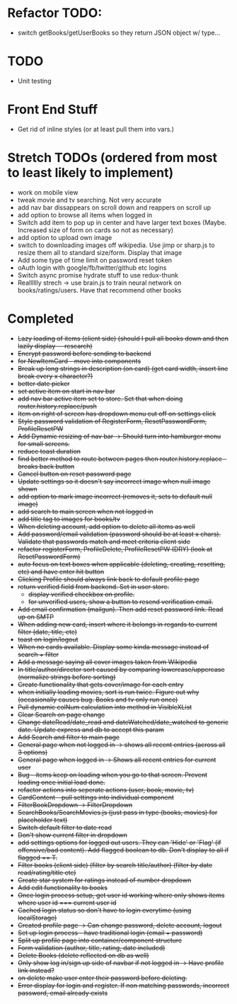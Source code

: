 # Refactor TODO:

- switch getBooks/getUserBooks so they return JSON object w/ type...

# TODO

- Unit testing

# Front End Stuff

- Get rid of inline styles (or at least pull them into vars.)

# Stretch TODOs (ordered from most to least likely to implement)

- work on mobile view
- tweak movie and tv searching. Not very accurate
- add nav bar dissappears on scroll down and reappers on scroll up
- add option to browse all items when logged in
- Switch add item to pop up in center and have larger text boxes (Maybe. Increased size of form on cards so not as necessary)
- add option to upload own image
- switch to downloading images off wikipedia. Use jimp or sharp.js to resize them all to standard size/form. Display that image
- Add some type of time limit on password reset token
- oAuth login with google/fb/twitter/github etc logins
- Switch async promise hydrate stuff to use redux-thunk
- Realllllly strech -> use brain.js to train neural network on books/ratings/users. Have that recommend other books

# Completed

- ~~Lazy loading of items (client side) (should I pull all books down and then lazily display -- research)~~
- ~~Encrypt password before sending to backend~~
- ~~for NewItemCard - move into components~~
- ~~Break up long strings in description (on card) (get card width, insert line break every x character?)~~
- ~~better date picker~~
- ~~set active item on start in nav bar~~
- ~~add nav bar active item set to store. Set that when doing router.history.replace/push~~
- ~~Item on right of screen has dropdown menu cut off on settings click~~
- ~~Style password validation of RegisterForm, ResetPasswordForm, ProfileResetPW~~
- ~~Add Dynamic resizing of nav bar -> Should turn into hamburger menu for small screens.~~
- ~~reduce toast duration~~
- ~~find better method to route between pages then router.history.replace - breaks back button~~
- ~~Cancel button on reset password page~~
- ~~Update settings so it doesn't say incorrect image when null image shown~~
- ~~add option to mark image incorrect (removes it, sets to default null image)~~
- ~~add search to main screen when not logged in~~
- ~~add title tag to images for books/tv~~
- ~~When deleting account, add option to delete all items as well~~
- ~~Add password/email validation (password should be at least x chars). Validate that passwords match and meet criteria client side~~
- ~~refactor registerForm, ProfileDelete, ProfileResetPW (DRY) (look at ResetPasswordForm)~~
- ~~auto focus on text boxes when applicable (deleting, creating, resetting, etc) and have enter hit button~~
- ~~Clicking Profile should always link back to default profile page~~
- ~~return verified field from backend. Set in user store.~~
  - ~~display verified checkbox on profile.~~
  - ~~for unverified users, show a button to resend verification email.~~
- ~~Add email confirmation (mailgun). Then add reset password link. Read up on SMTP~~
- ~~When adding new card, insert where it belongs in regards to current filter (date, title, etc)~~
- ~~toast on login/logout~~
- ~~When no cards available. Display some kinda message instead of search + filter~~
- ~~Add a message saying all cover images taken from Wikipedia~~
- ~~In title/author/director sort caused by comparing lowercase/uppercase (normalize strings before sorting)~~
- ~~Create functionality that gets cover/image for each entry~~
- ~~when initially loading movies, sort is run twice. Figure out why (occasionally causes bug. Books and tv only run once)~~
- ~~Pull dynamic colNum calculation into method in VisibleXList~~
- ~~Clear Search on page change~~
- ~~Change dateRead/date_read and dateWatched/date_watched to generic date. Update express and db to accept this param~~
- ~~Add Search and filter to main page~~
- ~~General page when not logged in -> shows all recent entries (across all 3 options)~~
- ~~General page when logged in -> Shows all recent entries for current user~~
- ~~Bug - items keep on loading when you go to that screen. Prevent loading once initial load done.~~
- ~~refactor actions into seperate actions (user, book, movie, tv)~~
- ~~CardContent - pull settings into individual component~~
- ~~FilterBookDropdown -> FilterDropdown~~
- ~~SearchBooks/SearchMovies.js (just pass in type (books, movies) for placeholder text)~~
- ~~Switch default filter to date read~~
- ~~Don't show current filter in dropdown~~
- ~~add settings options for logged out users. They can 'Hide' or 'Flag' (if offensive/bad content). Add flagged boolean to db. Don't display to all if flagged == T.~~
- ~~Filter books (client side) (filter by search title/author) (filter by date read/rating/title etc)~~
- ~~Create star system for ratings instead of number dropdown~~
- ~~Add edit functionality to books~~
- ~~Once login process setup, get user id working where only shows items where user id === current user id~~
- ~~Cached login status so don't have to login everytime (using localStorage)~~
- ~~Created profile page -> Can change password, delete account, logout~~
- ~~Set up login process - have traditional login (email + password)~~
- ~~Split up profile page into container/component structure~~
- ~~Form validation (author, title, rating, date included)~~
- ~~Delete Books (delete reflected on db as well)~~
- ~~Only show log in/sign up side of navbar if not logged in -> Have profile link instead?~~
- ~~on delete make user enter their password before deleting.~~
- ~~Error display for login and register. If non matching passwords, incorrect password, email already exists~~
